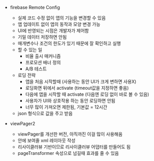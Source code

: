 - firebase Remote Config
  - 실제 코드 수정 없이 앱의 기능을 변경할 수 있음 
  - 앱 업데이트 없이 앱의 동작과 모양 변경 가능
  - UI에 반영되는 시점은 개발자가 제어함
  - 기밀 데이터 저장하면 안됨
  - 매개변수나 조건의 한도가 있기 때문에 잘 확인하고 실행
  - 할 수 있는 일
    - 비율 출시 매커니즘 
    - 프로모션 배너 정의
    - A/B 테스트
  - 로딩 전략
    - 앱을 처음 시작할때 (사용하는 동안 UI가 크게 변하면 사용X)
    - 로딩화면 뒤에서 activate (timeout값을 지정하면 좋음)
    - 다음에 앱을 시작할 때 activate (다음엔 로딩 없이 바로 볼 수 있음)
    - 사용자가 UI와 상호작용 하는 동안 로딩하면 안됨
    - 너무 많이 가져오면 제한됨, 기본값 = 12시간
  - json 형식으로 값을 주고 받음


- viewPager2
  - viewPager를 개선한 버전, 아직까진 이걸 많이 사용해옴
  - 안에 보여줄 xml 레이아웃 작성
  - 리사이클러뷰 기반이므로 리사이클러뷰 어댑터를 만들어도 됨
  - pageTransformer 속성으로 넘길때 효과를 줄 수 있음 
